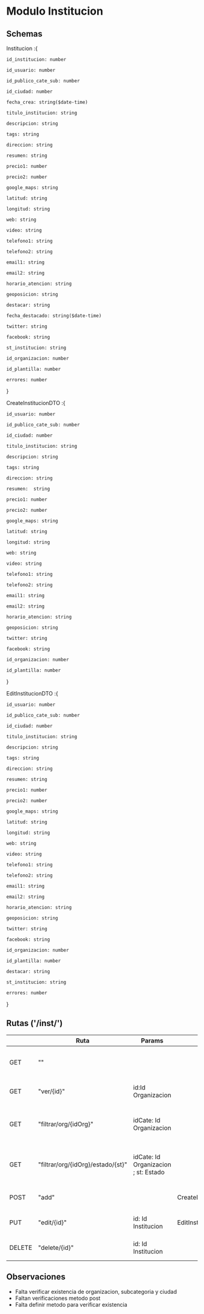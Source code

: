 # Modulo Institucion

## Schemas

Institucion :{

    id_institucion: number

    id_usuario: number

    id_publico_cate_sub: number

    id_ciudad: number

    fecha_crea: string($date-time)

    titulo_institucion: string

    descripcion: string

    tags: string

    direccion: string

    resumen: string

    precio1: number

    precio2: number

    google_maps: string
    
    latitud: string
    
    longitud: string
    
    web: string
    
    video: string
    
    telefono1: string
    
    telefono2: string
    
    email1: string
    
    email2: string
    
    horario_atencion: string
    
    geoposicion: string
    
    destacar: string
    
    fecha_destacado: string($date-time)
    
    twitter: string
    
    facebook: string
    
    st_institucion: string
    
    id_organizacion: number
    
    id_plantilla: number
    
    errores: number

}

CreateInstitucionDTO :{
    
    id_usuario: number
    
    id_publico_cate_sub: number
    
    id_ciudad: number
    
    titulo_institucion: string
    
    descripcion: string
    
    tags: string
    
    direccion: string
    
    resumen:  string
    
    precio1: number
    
    precio2: number
    
    google_maps: string
    
    latitud: string
    
    longitud: string
    
    web: string
    
    video: string
    
    telefono1: string
    
    telefono2: string
    
    email1: string
    
    email2: string
    
    horario_atencion: string
    
    geoposicion: string
    
    twitter: string
    
    facebook: string
    
    id_organizacion: number
    
    id_plantilla: number

}

EditInstitucionDTO :{
    
    id_usuario: number
    
    id_publico_cate_sub: number
    
    id_ciudad: number
    
    titulo_institucion: string
    
    descripcion: string
    
    tags: string
    
    direccion: string
    
    resumen: string
    
    precio1: number
    
    precio2: number
    
    google_maps: string
    
    latitud: string
    
    longitud: string
    
    web: string
    
    video: string
    
    telefono1: string
    
    telefono2: string
    
    email1: string
    
    email2: string
    
    horario_atencion: string
    
    geoposicion: string
    
    twitter: string
    
    facebook: string
    
    id_organizacion: number
    
    id_plantilla: number
    
    destacar: string
    
    st_institucion: string
    
    errores: number

}


## Rutas ('/inst/')

|        | Ruta                              | Params                                | Body                 | Return             | Función                                                    |
|--------|-----------------------------------|---------------------------------------|----------------------|--------------------|------------------------------------------------------------|
| GET    | ""                                |                                       |                      | Lista(Institucion) | Entrega todas las instituciones registradas                |
| GET    | "ver/{id}"                        | id:Id Organizacion                    |                      | Institucion        | Busca una institucion segun su ID                          |
| GET    | "filtrar/org/{idOrg}"             | idCate: Id Organizacion               |                      | Lista(Institucion) | Filtra las instituciones según la organizacion asociada    |
| GET    | "filtrar/org/{idOrg}/estado/{st}" | idCate: Id Organizacion ; st: Estado  |                      | Lista(Institucion) | Filtra las instituciones segun su organizacion y su estado |
| POST   | "add"                             |                                       | CreateInstitucionDTO | Institucion        | Crea una nueva institucion                                 |
| PUT    | "edit/{id}"                       | id: Id Institucion                    | EditInstitucionDTO   | Institucion        | Edita una institucion existente                            |
| DELETE | "delete/{id}"                     | id: Id Institucion                    |                      | Institucion        | Elimina una institucion existente                          |

## Observaciones

* Falta verificar existencia de organizacion, subcategoria y ciudad 
* Faltan verificaciones metodo post 
* Falta definir metodo para verificar existencia


